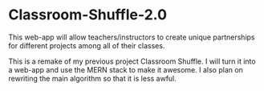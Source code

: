 # Classroom-Shuffle-2.0
This web-app will allow teachers/instructors to create unique partnerships for different projects among all of their classes.

This is a remake of my previous project Classroom Shuffle. I will turn it into a web-app and use the MERN stack to make it awesome. I also plan on rewriting the main algorithm so that it is less awful.
